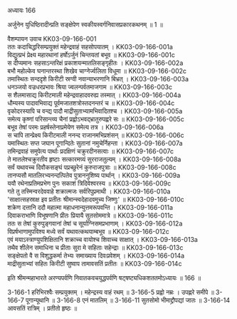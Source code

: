 अध्यायः 166

अर्जुनेन युधिष्ठिरादीन्प्रति सङ्क्षेपेण स्वकीयस्वर्गनिवासप्रकारकथनम् ॥ 1 ॥

वैशम्पायन उवाच 	KK03-09-166-001  
ततः कदाचिद्धरिसम्प्रयुक्तं महेन्द्रवाहं सहसोपयातम् ।	KK03-09-166-001a  
विद्युत्प्रभं प्रेक्ष्य महारथानां हर्षोऽर्जुनं चिन्तयतां बभूव ॥	KK03-09-166-001c  
स दीप्यमानः सहसाऽन्तरिक्षं प्रकाशयन्मातलिसङ्गृहीतः ।	KK03-09-166-002a  
बभौ महोल्केव घनान्तरस्था शिखेव चाग्नेर्ज्वलिता विधूमा ॥	KK03-09-166-002c  
तमास्थितः सन्ददृशे किरीटी स्रग्वी नवान्याभरणानि बिभ्रत् ।	KK03-09-166-003a  
धनञ्जयो वज्रधरप्रभावः श्रिया ज्वलन्पर्वतमाजगाम ॥	KK03-09-166-003c  
स शैलमासाद्य किरीटमाली महेन्द्रवाहादवरुह्य तस्मात् ।	KK03-09-166-004a  
धौम्यस्य पादावभिवाद्य पूर्वमजातशत्रोस्तदनन्तरं च ॥	KK03-09-166-004c  
वृकोदरस्यापि च वन्द्य पादौ माद्रीसुताभ्यामभिवादितश्च ।	KK03-09-166-005a  
समेत्य कृष्णां परिसान्त्व्य चैनां प्रह्वोऽभवद्भ्रातुरुपह्वरे सः ॥	KK03-09-166-005c  
बभूव तेषां परमः प्रहर्षस्तेनाप्रमेयेण समेत्य तत्र ।	KK03-09-166-006a  
स चापि तान्प्रेक्ष्य किरीटमाली ननन्द राजानमभिप्रशंसन् ॥	KK03-09-166-006c  
यमास्थितः सप्त जघान पूगान्दितेः सुतानां नमुचेर्निहन्ता ।	KK03-09-166-007a  
तमिन्द्रवाहं समुपेत्य पार्थाः प्रदक्षिणं चक्रुरदीनसत्वाः ॥	KK03-09-166-007c  
ते मातलेश्चक्रुरतीव हृष्टाः सत्कारमग्र्यं सुरराजतुल्यम् ।	KK03-09-166-008a  
सर्वं यथावच्च दिवौकसङ्घं पप्रच्छुरेनं कुरुराजपुत्राः ॥	KK03-09-166-008c  
तानप्यसौ मातलिरभ्यनन्दत्पितेव पुत्राननुशिष्य पार्थान् ।	KK03-09-166-009a  
ययौ रथेनाप्रतिमप्रभेण पुनः सकाशं त्रिदिवेश्वरस्य ॥	KK03-09-166-009c  
गते तु तस्मिन्वरदेववाहे शक्रात्मजः सर्वरिपुप्रमाथी ।	KK03-09-166-010a  
\'साक्षात्सहस्राक्ष इव प्रतीतः श्रीमान्स्वदेहादवमुच्य जिष्णुः\' ॥	KK03-09-166-010c  
शक्रेण दत्तानि ददौ महात्मा महाधनान्युत्तमरूपवन्ति ।	KK03-09-166-011a  
दिवाकराभाणि विभूषणानि प्रीतः प्रियायै सुतसोममात्रे ॥	KK03-09-166-011c  
ततः स तेषां कुरुपुङ्गवानां तेषां च सूर्याग्निसमप्रभाणाम् ।	KK03-09-166-012a  
विप्रर्षभाणामुपविश्य मध्ये सर्वं यथावत्कथयाम्बभूव ॥	KK03-09-166-012c  
एवं मयाऽस्त्राण्युपशिक्षितानि शक्राच्च वायोश्च शिवाच्च साक्षात् ।	KK03-09-166-013a  
तथैव शीलेन समाधिना च प्रीताः सुरा मे सहिताः सहेन्द्राः ॥	KK03-09-166-013c  
सङ्क्षेपतो वै स विशुद्धकर्मा तेभ्यः समाख्याय दिवःप्रवेशम् ।	KK03-09-166-014a  
माद्रीसुताभ्यां सहितः किरीटी सुष्वाप तामावसतिं प्रतीतः ॥	KK03-09-166-014c  

इति श्रीमन्महाभारते अरण्यपर्वणि निवातकवचयुद्धपर्वणि षट्षष्ट्यधिकशततमोऽध्यायः ॥ 166 ॥

3-166-1 हरिभिरश्वैः सम्प्रयुक्तम् । महेन्द्रस्य वाहं रथम् ॥ 3-166-5 प्रह्वो नम्रः । उपह्णरे समीपे ॥ 3-166-7 पूगान्यूथानि ॥ 3-166-8 एनं मातलिम् ॥ 3-166-11 सुतसोमो भीमाद्द्रौपद्यां जातः ॥ 3-166-14 आवसतिं रात्रिम् । प्रतीतो हृष्ठः ॥

